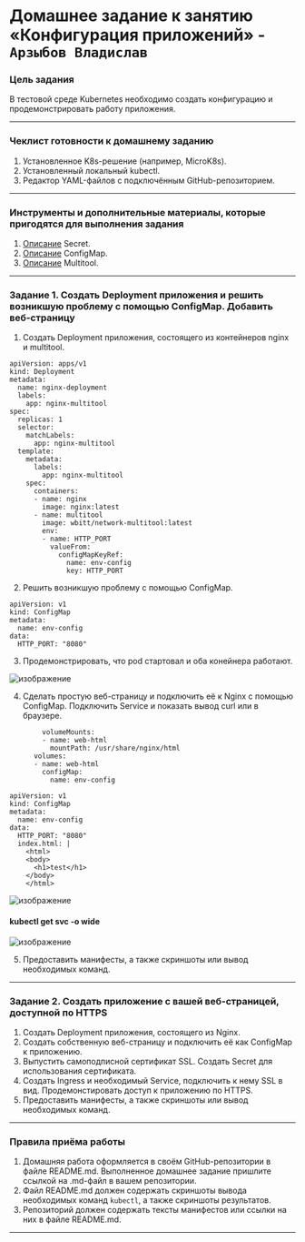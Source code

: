 # Домашнее задание к занятию «Конфигурация приложений» - `Арзыбов Владислав`

### Цель задания

В тестовой среде Kubernetes необходимо создать конфигурацию и продемонстрировать работу приложения.

------

### Чеклист готовности к домашнему заданию

1. Установленное K8s-решение (например, MicroK8s).
2. Установленный локальный kubectl.
3. Редактор YAML-файлов с подключённым GitHub-репозиторием.

------

### Инструменты и дополнительные материалы, которые пригодятся для выполнения задания

1. [Описание](https://kubernetes.io/docs/concepts/configuration/secret/) Secret.
2. [Описание](https://kubernetes.io/docs/concepts/configuration/configmap/) ConfigMap.
3. [Описание](https://github.com/wbitt/Network-MultiTool) Multitool.

------

### Задание 1. Создать Deployment приложения и решить возникшую проблему с помощью ConfigMap. Добавить веб-страницу

1. Создать Deployment приложения, состоящего из контейнеров nginx и multitool.

```
apiVersion: apps/v1
kind: Deployment
metadata:
  name: nginx-deployment
  labels:
    app: nginx-multitool
spec:
  replicas: 1
  selector:
    matchLabels:
      app: nginx-multitool
  template:
    metadata:
      labels:
        app: nginx-multitool
    spec:
      containers:
      - name: nginx
        image: nginx:latest
      - name: multitool
        image: wbitt/network-multitool:latest
        env:
        - name: HTTP_PORT
          valueFrom:
            configMapKeyRef:
              name: env-config
              key: HTTP_PORT
```

2. Решить возникшую проблему с помощью ConfigMap.

```
apiVersion: v1
kind: ConfigMap
metadata:
  name: env-config
data:
  HTTP_PORT: "8080"
```

3. Продемонстрировать, что pod стартовал и оба конейнера работают.

![изображение](https://github.com/user-attachments/assets/6e032bb6-4a11-496e-a768-e614ca9b1ec6)

4. Сделать простую веб-страницу и подключить её к Nginx с помощью ConfigMap. Подключить Service и показать вывод curl или в браузере.

```
        volumeMounts:
        - name: web-html
          mountPath: /usr/share/nginx/html
      volumes:
      - name: web-html
        configMap:
          name: env-config
```

```
apiVersion: v1
kind: ConfigMap
metadata:
  name: env-config
data:
  HTTP_PORT: "8080"
  index.html: |
    <html>
    <body>
      <h1>test</h1>
    </body>
    </html>
```

![изображение](https://github.com/user-attachments/assets/ebdf0c5a-0336-4fc0-abc5-a6544caf617f)

#### kubectl get svc -o wide

![изображение](https://github.com/user-attachments/assets/70e8a5be-b4bb-4660-a876-7b382615f1ad)

5. Предоставить манифесты, а также скриншоты или вывод необходимых команд.

------

### Задание 2. Создать приложение с вашей веб-страницей, доступной по HTTPS 

1. Создать Deployment приложения, состоящего из Nginx.
2. Создать собственную веб-страницу и подключить её как ConfigMap к приложению.
3. Выпустить самоподписной сертификат SSL. Создать Secret для использования сертификата.
4. Создать Ingress и необходимый Service, подключить к нему SSL в вид. Продемонстировать доступ к приложению по HTTPS. 
4. Предоставить манифесты, а также скриншоты или вывод необходимых команд.

------

### Правила приёма работы

1. Домашняя работа оформляется в своём GitHub-репозитории в файле README.md. Выполненное домашнее задание пришлите ссылкой на .md-файл в вашем репозитории.
2. Файл README.md должен содержать скриншоты вывода необходимых команд `kubectl`, а также скриншоты результатов.
3. Репозиторий должен содержать тексты манифестов или ссылки на них в файле README.md.

------

